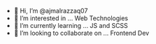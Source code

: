 - 👋 Hi, I’m @ajmalrazzaq07
- 👀 I’m interested in ... Web Technologies
- 🌱 I’m currently learning ... JS and SCSS
- 💞️ I’m looking to collaborate on ... Frontend Dev

<!---
ajmalrazzaq07/ajmalrazzaq07 is a ✨ special ✨ repository because its `README.md` (this file) appears on your GitHub profile.
You can click the Preview link to take a look at your changes.
--->
